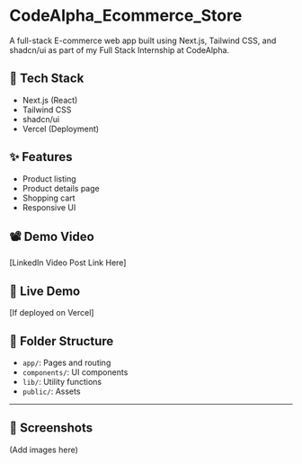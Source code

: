 # CodeAlpha_Ecommerce_Store

A full-stack E-commerce web app built using Next.js, Tailwind CSS, and shadcn/ui as part of my Full Stack Internship at CodeAlpha.

## 🔧 Tech Stack
- Next.js (React)
- Tailwind CSS
- shadcn/ui
- Vercel (Deployment)

## ✨ Features
- Product listing
- Product details page
- Shopping cart
- Responsive UI

## 📽️ Demo Video
[LinkedIn Video Post Link Here]

## 🚀 Live Demo
[If deployed on Vercel]

## 📂 Folder Structure
- `app/`: Pages and routing
- `components/`: UI components
- `lib/`: Utility functions
- `public/`: Assets

---

## 📸 Screenshots
(Add images here)

